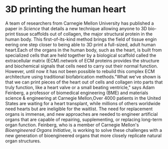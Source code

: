 # 3D printing the human heart 
  
   A team of researchers from Carnegie Mellon University has published a paper in _Science_ that details a new technique allowing anyone to 3D bio-print tissue scaffolds out of collagen, the major structural protein in the human body. This first-of-its-kind method brings the field of tissue engin eering one step closer to being able to 3D print a full-sized, adult human heart.Each of the organs in the human body, such as the heart, is built from specialized cells that are held together by a biological scaffold called the extracellular matrix (ECM).network of ECM proteins provides the structure and biochemical signals that cells need to carry out their normal function. However, until now it has not been possible to rebuild this complex ECM architecture using traditional biofabrication methods."What we've shown is that we can print pieces of the heart out of cells and collagen into parts that truly function, like a heart valve or a small beating ventricle," says Adam Feinberg, a professor of biomedical engineering (BME) and materials science & engineering at Carnegie Mellon,Over 4000 patients in the United States are waiting for a heart transplant, while millions of others worldwide need hearts but are ineligible for the waitlist. The need for replacement organs is immense, and new approaches are needed to engineer artificial organs that are capable of repairing, supplementing, or replacing long-term organ function. Feinberg, who is a member of Carnegie Mellon's _Bioengineered Organs Initiative_, is working to solve these challenges with a new generation of bioengineered organs that more closely replicate natural organ structures.
